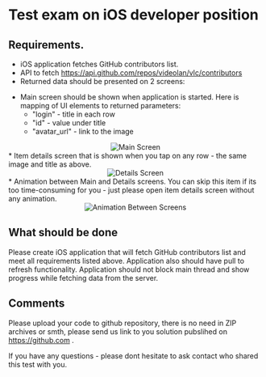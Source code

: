 # Test exam on iOS developer position 

## Requirements.
- iOS application fetches GitHub contributors list.
- API to fetch https://api.github.com/repos/videolan/vlc/contributors
- Returned data should be presented on 2 screens:
* Main screen should be shown when application is started. Here is mapping of UI elements to returned parameters:
  * "login" - title in each row
  * "id" - value under title
  * "avatar_url" - link to the image 
 <div style="text-align:center"><img src ="https://shakurocom.github.io/iOS-Test/MainUI.png" alt="Main Screen" /></div> 
* Item details screen that is shown when you tap on any row - the same image and title as above.
<div style="text-align:center"><img src ="https://shakurocom.github.io/iOS-Test/DetailsUI.png" alt="Details Screen" /></div> 
* Animation between Main and Details screens. You can skip this item if its too time-consuming for you - just please open item details screen without any animation.
 <div style="text-align:center"><img src ="https://shakurocom.github.io/iOS-Test/Animation.gif" alt="Animation Between Screens" /></div> 
 

## What should be done

Please create iOS application that will fetch GitHub contributors list and meet all requirements listed above. Application also should have pull to refresh functionality. Application should not block main thread and show progress while fetching data from the server.

## Comments

Please upload your code to github repository, there is no need in ZIP archives or smth, please send us link to you solution pubslihed on  https://github.com .

If you have any questions - please dont hesitate to ask contact who shared this test with you.
